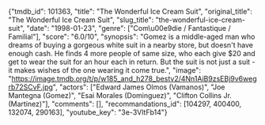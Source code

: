 {"tmdb_id": 101363, "title": "The Wonderful Ice Cream Suit", "original_title": "The Wonderful Ice Cream Suit", "slug_title": "the-wonderful-ice-cream-suit", "date": "1998-01-23", "genre": ["Com\u00e9die / Fantastique / Familial"], "score": "6.0/10", "synopsis": "Gomez is a middle-aged man who dreams of buying a gorgeous white suit in a nearby store, but doesn't have enough cash. He finds 4 more people of same size, who each give $20 and get to wear the suit for an hour each in return. But the suit is not just a suit - it makes wishes of the one wearing it come true.", "image": "https://image.tmdb.org/t/p/w185_and_h278_bestv2/4Nn1AiB9zsEBj9v6wegrb72SCvF.jpg", "actors": ["Edward James Olmos (Vamanos)", "Joe Mantegna (Gomez)", "Esai Morales (Dominguez)", "Clifton Collins Jr. (Martinez)"], "comments": [], "recommandations_id": [104297, 400400, 132074, 290163], "youtube_key": "3e-3VltFb14"}